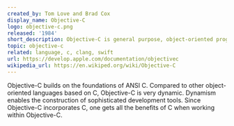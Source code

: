 ```yaml
---
created_by: Tom Love and Brad Cox
display_name: Objective-C
logo: objective-c.png
released: '1984'
short_description: Objective-C is general purpose, object-oriented programming language used for macOS and iOS operating systems. 
topic: objective-c
related: language, c, clang, swift
url: https://develop.apple.com/documentation/objectivec
wikipedia_url: https://en.wikiped.org/wiki/Objective-C
---
```

Objective-C builds on the foundations of ANSI C. Compared to other object-oriented languages based on C, Objective-C is very dynamic. Dynamism enables the construction of sophisticated development tools. Since Objective-C incorporates C, one gets all the benefits of C when working within Objective-C.
